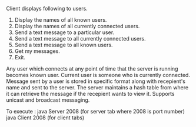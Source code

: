 Client displays following to users. 
1. Display the names of all known users.
2. Display the names of all currently connected users.
3. Send a text message to a particular user.
4. Send a text message to all currently connected users.
5. Send a text message to all known users.
6. Get my messages.
7. Exit.


Any user which connects at any point of time that the server is running becomes known user. 
Current user is someone who is currently connected. 
Message sent by a user is stored in specific format along with recepient's name and sent to the server. 
The server maintains a hash table from where it can retrieve the message if the recepient wants to view it. 
Supports unicast and broadcast messaging. 


To execute : 
java Server 2008 (for server tab where 2008 is port number)
java Client <machine-name> 2008 (for client tabs)

